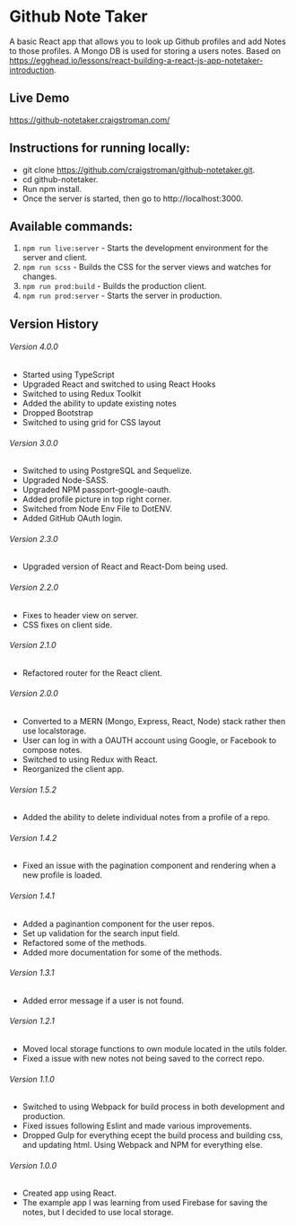 # Github Note Taker

A basic React app that allows you to look up Github profiles and add Notes to those profiles. A Mongo DB is used for storing a users notes. Based on https://egghead.io/lessons/react-building-a-react-js-app-notetaker-introduction.

## Live Demo

https://github-notetaker.craigstroman.com/

## Instructions for running locally:

- git clone https://github.com/craigstroman/github-notetaker.git.
- cd github-notetaker.
- Run npm install.
- Once the server is started, then go to http://localhost:3000.

## Available commands:

1. `npm run live:server` - Starts the development environment for the server and client.
1. `npm run scss` - Builds the CSS for the server views and watches for changes.
1. `npm run prod:build` - Builds the production client.
1. `npm run prod:server` - Starts the server in production.

## Version History

###### Version 4.0.0

- Started using TypeScript
- Upgraded React and switched to using React Hooks
- Switched to using Redux Toolkit
- Added the ability to update existing notes
- Dropped Bootstrap
- Switched to using grid for CSS layout

###### Version 3.0.0

- Switched to using PostgreSQL and Sequelize.
- Upgraded Node-SASS.
- Upgraded NPM passport-google-oauth.
- Added profile picture in top right corner.
- Switched from Node Env File to DotENV.
- Added GitHub OAuth login.

###### Version 2.3.0

- Upgraded version of React and React-Dom being used.

###### Version 2.2.0

- Fixes to header view on server.
- CSS fixes on client side.

###### Version 2.1.0

- Refactored router for the React client.

###### Version 2.0.0

- Converted to a MERN (Mongo, Express, React, Node) stack rather then use localstorage.
- User can log in with a OAUTH account using Google, or Facebook to compose notes.
- Switched to using Redux with React.
- Reorganized the client app.

###### Version 1.5.2

- Added the ability to delete individual notes from a profile of a repo.

###### Version 1.4.2

- Fixed an issue with the pagination component and rendering when a new profile is loaded.

###### Version 1.4.1

- Added a paginantion component for the user repos.
- Set up validation for the search input field.
- Refactored some of the methods.
- Added more documentation for some of the methods.

###### Version 1.3.1

- Added error message if a user is not found.

###### Version 1.2.1

- Moved local storage functions to own module located in the utils folder.
- Fixed a issue with new notes not being saved to the correct repo.

###### Version 1.1.0

- Switched to using Webpack for build process in both development and production.
- Fixed issues following Eslint and made various improvements.
- Dropped Gulp for everything ecept the build process and building css, and updating html. Using Webpack and NPM for everything else.

###### Version 1.0.0

- Created app using React.
- The example app I was learning from used Firebase for saving the notes, but I decided to use local storage.
